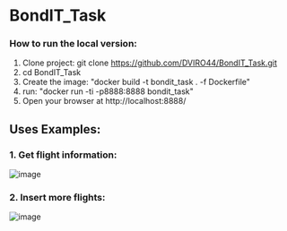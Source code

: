 # BondIT_Task

### How to run the local version:
1. Clone project: git clone https://github.com/DVIRO44/BondIT_Task.git
2. cd BondIT_Task
3. Create the image: "docker build -t bondit_task . -f Dockerfile"
4. run: "docker run -ti -p8888:8888 bondit_task"
5. Open your browser at http://localhost:8888/

## Uses Examples:
### 1. Get flight information:
![image](https://user-images.githubusercontent.com/86402614/224032609-170e67b8-4700-4ed5-bea9-23ac347c3818.png)

### 2. Insert more flights:
![image](https://user-images.githubusercontent.com/86402614/224032469-4d88fa5d-387a-474f-8bdb-68da64e3e6d5.png)

